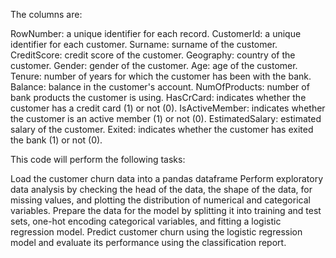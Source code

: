 The columns are:

RowNumber: a unique identifier for each record.
CustomerId: a unique identifier for each customer.
Surname: surname of the customer.
CreditScore: credit score of the customer.
Geography: country of the customer.
Gender: gender of the customer.
Age: age of the customer.
Tenure: number of years for which the customer has been with the bank.
Balance: balance in the customer's account.
NumOfProducts: number of bank products the customer is using.
HasCrCard: indicates whether the customer has a credit card (1) or not (0).
IsActiveMember: indicates whether the customer is an active member (1) or not (0).
EstimatedSalary: estimated salary of the customer.
Exited: indicates whether the customer has exited the bank (1) or not (0).


This code will perform the following tasks:

Load the customer churn data into a pandas dataframe
Perform exploratory data analysis by checking the head of the data, the shape of the data, for missing values, and plotting the distribution of numerical and categorical variables.
Prepare the data for the model by splitting it into training and test sets, one-hot encoding categorical variables, and fitting a logistic regression model.
Predict customer churn using the logistic regression model and evaluate its performance using the classification report.

